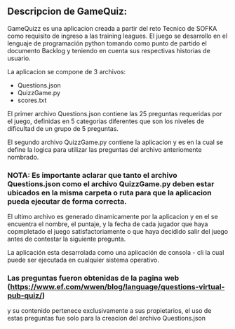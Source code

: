 ## **Descripcion de GameQuiz:**

GameQuizz es una aplicacion creada a partir del reto Tecnico de SOFKA como requisito de ingreso
a las training leagues. El juego se desarrollo en el lenguaje de programación python tomando como
punto de partido el documento Backlog y teniendo en cuenta sus respectivas historias de usuario. 
  
La aplicacion se compone de 3 archivos:  
  
- Questions.json  
- QuizzGame.py  
- scores.txt

El primer archivo Questions.json contiene las 25 preguntas requeridas por el juego, definidas en 5
categorias diferentes que son los niveles de dificultad de un grupo de 5 preguntas.  
  
El segundo archivo QuizzGame.py contiene la aplicacion y es en la cual se define la logica para utilizar 
las preguntas del archivo anteriomente nombrado.  

### NOTA: Es importante aclarar que tanto el archivo Questions.json como el archivo QuizzGame.py deben estar ubicados en la misma carpeta o ruta para que la aplicacion pueda ejecutar de forma correcta.  
  
El ultimo archivo es generado dinamicamente por la aplicacion y en el se encuentra el nombre,
el puntaje, y la fecha de cada jugador que haya copmpletado el juego satisfactoriamente o que haya
decidido salir del juego antes de contestar la siguiente pregunta.  
  
La aplicación esta desarrolada como una aplicación de consola - cli la cual puede ser ejecutada en
cualquier sistema operativo. 

### Las preguntas fueron obtenidas de la pagina web (https://www.ef.com/wwen/blog/language/questions-virtual-pub-quiz/)
y su contenido pertenece exclusivamente a sus propietarios, el uso de estas preguntas fue solo para
la creacion del archivo Questions.json